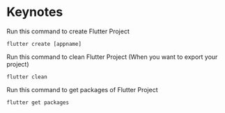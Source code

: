 # Keynotes

Run this command to create Flutter Project
```shell
flutter create [appname]
```

Run this command to clean Flutter Project (When you want to export your project)
```shell
flutter clean
```

Run this command to get packages of Flutter Project
```shell
flutter get packages
```
